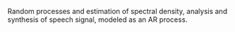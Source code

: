 Random processes and estimation of spectral density, analysis and synthesis of speech signal, modeled as an AR process.
